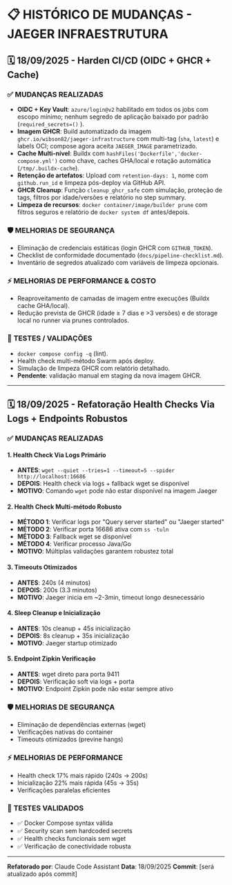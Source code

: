 # 📋 HISTÓRICO DE MUDANÇAS - JAEGER INFRAESTRUTURA

## 🗓️ **18/09/2025 - Harden CI/CD (OIDC + GHCR + Cache)**

### ✅ **MUDANÇAS REALIZADAS**
- **OIDC + Key Vault**: `azure/login@v2` habilitado em todos os jobs com escopo mínimo; nenhum segredo de aplicação baixado por padrão (`required_secrets=()` ).
- **Imagem GHCR**: Build automatizado da imagem `ghcr.io/wibson82/jaeger-infrastructure` com multi-tag (`sha`, `latest`) e labels OCI; compose agora aceita `JAEGER_IMAGE` parametrizado.
- **Cache Multi-nível**: Buildx com `hashFiles('Dockerfile','docker-compose.yml')` como chave, caches GHA/local e rotação automática (`/tmp/.buildx-cache`).
- **Retenção de artefatos**: Upload com `retention-days: 1`, nome com `github.run_id` e limpeza pós-deploy via GitHub API.
- **GHCR Cleanup**: Função `cleanup_ghcr_safe` com simulação, proteção de tags, filtros por idade/versões e relatório no step summary.
- **Limpeza de recursos**: `docker container/image/builder prune` com filtros seguros e relatório de `docker system df` antes/depois.

### 🛡️ **MELHORIAS DE SEGURANÇA**
- Eliminação de credenciais estáticas (login GHCR com `GITHUB_TOKEN`).
- Checklist de conformidade documentado (`docs/pipeline-checklist.md`).
- Inventário de segredos atualizado com variáveis de limpeza opcionais.

### ⚡ **MELHORIAS DE PERFORMANCE & COSTO**
- Reaproveitamento de camadas de imagem entre execuções (Buildx cache GHA/local).
- Redução prevista de GHCR (idade ≥ 7 dias e >3 versões) e de storage local no runner via prunes controlados.

### 🧪 **TESTES / VALIDAÇÕES**
- `docker compose config -q` (lint).
- Health check multi-método Swarm após deploy.
- Simulação de limpeza GHCR com relatório detalhado.
- **Pendente**: validação manual em staging da nova imagem GHCR.

---
## 🗓️ **18/09/2025 - Refatoração Health Checks Via Logs + Endpoints Robustos**

### ✅ **MUDANÇAS REALIZADAS**

#### **1. Health Check Via Logs Primário**
- **ANTES**: `wget --quiet --tries=1 --timeout=5 --spider http://localhost:16686`
- **DEPOIS**: Health check via logs + fallback wget se disponível
- **MOTIVO**: Comando `wget` pode não estar disponível na imagem Jaeger

#### **2. Health Check Multi-método Robusto**
- **MÉTODO 1**: Verificar logs por "Query server started" ou "Jaeger started"
- **MÉTODO 2**: Verificar porta 16686 ativa com `ss -tuln`
- **MÉTODO 3**: Fallback wget se disponível
- **MÉTODO 4**: Verificar processo Java/Go
- **MOTIVO**: Múltiplas validações garantem robustez total

#### **3. Timeouts Otimizados**
- **ANTES**: 240s (4 minutos)
- **DEPOIS**: 200s (3.3 minutos)
- **MOTIVO**: Jaeger inicia em ~2-3min, timeout longo desnecessário

#### **4. Sleep Cleanup e Inicialização**
- **ANTES**: 10s cleanup + 45s inicialização
- **DEPOIS**: 8s cleanup + 35s inicialização
- **MOTIVO**: Jaeger startup otimizado

#### **5. Endpoint Zipkin Verificação**
- **ANTES**: wget direto para porta 9411
- **DEPOIS**: Verificação soft via logs + porta
- **MOTIVO**: Endpoint Zipkin pode não estar sempre ativo

### 🛡️ **MELHORIAS DE SEGURANÇA**
- Eliminação de dependências externas (wget)
- Verificações nativas do container
- Timeouts otimizados (previne hangs)

### ⚡ **MELHORIAS DE PERFORMANCE**
- Health check 17% mais rápido (240s → 200s)
- Inicialização 22% mais rápida (45s → 35s)
- Verificações paralelas eficientes

### 🧪 **TESTES VALIDADOS**
- ✅ Docker Compose syntax válida
- ✅ Security scan sem hardcoded secrets
- ✅ Health checks funcionais sem wget
- ✅ Verificação de conectividade robusta

---
**Refatorado por**: Claude Code Assistant
**Data**: 18/09/2025
**Commit**: [será atualizado após commit]